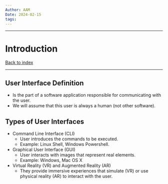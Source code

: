 ```yaml
---
Author: AAM
Date: 2024-02-15
tags:
---
```


---
# Introduction

[Back to index](/Programming/CHI/CHI.md)

---

## User Interface Definition

- Is the part of a software application responsible for communicating with the user.
- We will assume that this user is always a human (not other software).

## Types of User Interfaces

- Command Line Interface (CLI)
	- User introduces the commands to be executed.
	- Example: Linux Shell, Windows Powershell.
- Graphical User Interface (GUI)
	- User interacts with images that represent real elements.
	- Example: Windows, Mac OS X
- Virtual Reality (VR) and Augmented Reality (AR)
	- They provide immersive experiences that simulate (VR) or use physical reality (AR) to interact with the user.